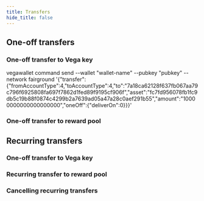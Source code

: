 ```yaml
---
title: Transfers
hide_title: false
---
```


## One-off transfers
### One-off transfer to Vega key
vegawallet command send --wallet "wallet-name" --pubkey "pubkey" --network fairground '{"transfer":{"fromAccountType":4,"toAccountType":4,"to":"7a18ca62128f637fb067aa79c796f6925808fa697f7862d1fed89f9195cf906f","asset":"fc7fd956078fb1fc9db5c19b88f0874c4299b2a7639ad05a47a28c0aef291b55","amount":"10000000000000000000","oneOff":{"deliverOn":0}}}'

### One-off transfer to reward pool

## Recurring transfers
### One-off transfer to Vega key

### Recurring transfer to reward pool 

### Cancelling recurring transfers
